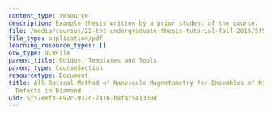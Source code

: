 ```yaml
---
content_type: resource
description: Example thesis written by a prior student of the course.
file: /media/courses/22-tht-undergraduate-thesis-tutorial-fall-2015/5f57eef3e92c932c747bb8faf5413b0d_MIT22_THTF15_thesis_ex2.pdf
file_type: application/pdf
learning_resource_types: []
ocw_type: OCWFile
parent_title: Guides, Templates and Tools
parent_type: CourseSection
resourcetype: Document
title: All-Optical Method of Nanoscale Magnetometry for Ensembles of Nitrogen-Vacancy
  Defects in Diamond
uid: 5f57eef3-e92c-932c-747b-b8faf5413b0d
---
```

